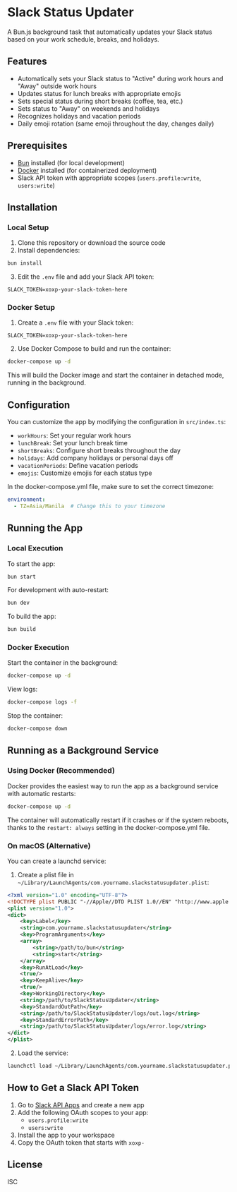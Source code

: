 # Slack Status Updater

A Bun.js background task that automatically updates your Slack status based on your work schedule, breaks, and holidays.

## Features

- Automatically sets your Slack status to "Active" during work hours and "Away" outside work hours
- Updates status for lunch breaks with appropriate emojis
- Sets special status during short breaks (coffee, tea, etc.)
- Sets status to "Away" on weekends and holidays
- Recognizes holidays and vacation periods
- Daily emoji rotation (same emoji throughout the day, changes daily)

## Prerequisites

- [Bun](https://bun.sh/) installed (for local development)
- [Docker](https://www.docker.com/) installed (for containerized deployment)
- Slack API token with appropriate scopes (`users.profile:write`, `users:write`)

## Installation

### Local Setup

1. Clone this repository or download the source code
2. Install dependencies:

```bash
bun install
```

3. Edit the `.env` file and add your Slack API token:

```
SLACK_TOKEN=xoxp-your-slack-token-here
```

### Docker Setup

1. Create a `.env` file with your Slack token:

```
SLACK_TOKEN=xoxp-your-slack-token-here
```

2. Use Docker Compose to build and run the container:

```bash
docker-compose up -d
```

This will build the Docker image and start the container in detached mode, running in the background.

## Configuration

You can customize the app by modifying the configuration in `src/index.ts`:

- `workHours`: Set your regular work hours
- `lunchBreak`: Set your lunch break time
- `shortBreaks`: Configure short breaks throughout the day
- `holidays`: Add company holidays or personal days off
- `vacationPeriods`: Define vacation periods
- `emojis`: Customize emojis for each status type

In the docker-compose.yml file, make sure to set the correct timezone:
```yaml
environment:
  - TZ=Asia/Manila  # Change this to your timezone
```

## Running the App

### Local Execution

To start the app:

```bash
bun start
```

For development with auto-restart:

```bash
bun dev
```

To build the app:

```bash
bun build
```

### Docker Execution

Start the container in the background:

```bash
docker-compose up -d
```

View logs:

```bash
docker-compose logs -f
```

Stop the container:

```bash
docker-compose down
```

## Running as a Background Service

### Using Docker (Recommended)

Docker provides the easiest way to run the app as a background service with automatic restarts:

```bash
docker-compose up -d
```

The container will automatically restart if it crashes or if the system reboots, thanks to the `restart: always` setting in the docker-compose.yml file.

### On macOS (Alternative)

You can create a launchd service:

1. Create a plist file in `~/Library/LaunchAgents/com.yourname.slackstatusupdater.plist`:

```xml
<?xml version="1.0" encoding="UTF-8"?>
<!DOCTYPE plist PUBLIC "-//Apple//DTD PLIST 1.0//EN" "http://www.apple.com/DTDs/PropertyList-1.0.dtd">
<plist version="1.0">
<dict>
    <key>Label</key>
    <string>com.yourname.slackstatusupdater</string>
    <key>ProgramArguments</key>
    <array>
        <string>/path/to/bun</string>
        <string>start</string>
    </array>
    <key>RunAtLoad</key>
    <true/>
    <key>KeepAlive</key>
    <true/>
    <key>WorkingDirectory</key>
    <string>/path/to/SlackStatusUpdater</string>
    <key>StandardOutPath</key>
    <string>/path/to/SlackStatusUpdater/logs/out.log</string>
    <key>StandardErrorPath</key>
    <string>/path/to/SlackStatusUpdater/logs/error.log</string>
</dict>
</plist>
```

2. Load the service:

```bash
launchctl load ~/Library/LaunchAgents/com.yourname.slackstatusupdater.plist
```

## How to Get a Slack API Token

1. Go to [Slack API Apps](https://api.slack.com/apps) and create a new app
2. Add the following OAuth scopes to your app:
   - `users.profile:write`
   - `users:write`
3. Install the app to your workspace
4. Copy the OAuth token that starts with `xoxp-`

## License

ISC